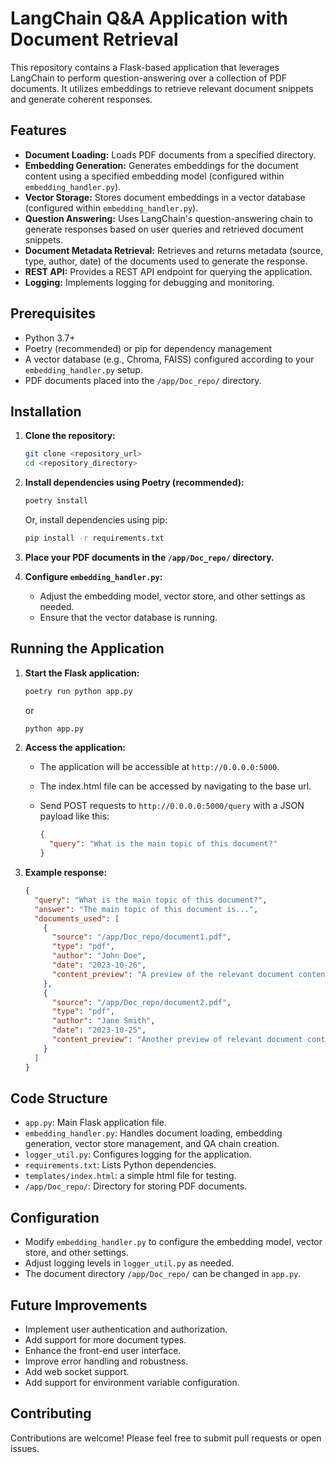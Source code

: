 # LangChain Q&A Application with Document Retrieval

This repository contains a Flask-based application that leverages LangChain to perform question-answering over a collection of PDF documents. It utilizes embeddings to retrieve relevant document snippets and generate coherent responses.

## Features

* **Document Loading:** Loads PDF documents from a specified directory.
* **Embedding Generation:** Generates embeddings for the document content using a specified embedding model (configured within `embedding_handler.py`).
* **Vector Storage:** Stores document embeddings in a vector database (configured within `embedding_handler.py`).
* **Question Answering:** Uses LangChain's question-answering chain to generate responses based on user queries and retrieved document snippets.
* **Document Metadata Retrieval:** Retrieves and returns metadata (source, type, author, date) of the documents used to generate the response.
* **REST API:** Provides a REST API endpoint for querying the application.
* **Logging:** Implements logging for debugging and monitoring.

## Prerequisites

* Python 3.7+
* Poetry (recommended) or pip for dependency management
* A vector database (e.g., Chroma, FAISS) configured according to your `embedding_handler.py` setup.
* PDF documents placed into the `/app/Doc_repo/` directory.

## Installation

1.  **Clone the repository:**

    ```bash
    git clone <repository_url>
    cd <repository_directory>
    ```

2.  **Install dependencies using Poetry (recommended):**

    ```bash
    poetry install
    ```

    Or, install dependencies using pip:

    ```bash
    pip install -r requirements.txt
    ```

3.  **Place your PDF documents in the `/app/Doc_repo/` directory.**

4.  **Configure `embedding_handler.py`:**
    * Adjust the embedding model, vector store, and other settings as needed.
    * Ensure that the vector database is running.

## Running the Application

1.  **Start the Flask application:**

    ```bash
    poetry run python app.py
    ```

    or

    ```bash
    python app.py
    ```

2.  **Access the application:**

    * The application will be accessible at `http://0.0.0.0:5000`.
    * The index.html file can be accessed by navigating to the base url.
    * Send POST requests to `http://0.0.0.0:5000/query` with a JSON payload like this:

        ```json
        {
          "query": "What is the main topic of this document?"
        }
        ```

3.  **Example response:**

    ```json
    {
      "query": "What is the main topic of this document?",
      "answer": "The main topic of this document is...",
      "documents_used": [
        {
          "source": "/app/Doc_repo/document1.pdf",
          "type": "pdf",
          "author": "John Doe",
          "date": "2023-10-26",
          "content_preview": "A preview of the relevant document content..."
        },
        {
          "source": "/app/Doc_repo/document2.pdf",
          "type": "pdf",
          "author": "Jane Smith",
          "date": "2023-10-25",
          "content_preview": "Another preview of relevant document content..."
        }
      ]
    }
    ```

## Code Structure

* `app.py`: Main Flask application file.
* `embedding_handler.py`: Handles document loading, embedding generation, vector store management, and QA chain creation.
* `logger_util.py`: Configures logging for the application.
* `requirements.txt`: Lists Python dependencies.
* `templates/index.html`: a simple html file for testing.
* `/app/Doc_repo/`: Directory for storing PDF documents.

## Configuration

* Modify `embedding_handler.py` to configure the embedding model, vector store, and other settings.
* Adjust logging levels in `logger_util.py` as needed.
* The document directory `/app/Doc_repo/` can be changed in `app.py`.

## Future Improvements

* Implement user authentication and authorization.
* Add support for more document types.
* Enhance the front-end user interface.
* Improve error handling and robustness.
* Add web socket support.
* Add support for environment variable configuration.

## Contributing

Contributions are welcome! Please feel free to submit pull requests or open issues.
